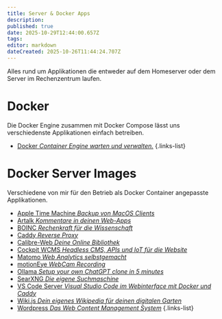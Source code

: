 ```yaml
---
title: Server & Docker Apps
description: 
published: true
date: 2025-10-29T12:44:00.657Z
tags: 
editor: markdown
dateCreated: 2025-10-26T11:44:24.707Z
---
```


Alles rund um Applikationen die entweder auf dem Homeserver oder dem Server im Rechenzentrum laufen.

# Docker

Die Docker Engine zusammen mit Docker Compose lässt uns verschiedenste Applikationen einfach betreiben.

- [Docker *Container Engine warten und verwalten.*](/Apps-Server/docker)
{.links-list}

# Docker Server Images

Verschiedene von mir für den Betrieb als Docker Container angepasste Applikationen.

- [Apple Time Machine *Backup von MacOS Clients*](/Apps-Server/docker-time-machine)
- [Artalk *Kommentare in deinen Web-Apps*](/Apps-Server/artalk)
- [BOINC *Rechenkraft für die Wissenschaft*](/Apps-Server/boinc)
- [Caddy *Reverse Proxy*](/Apps-Server/caddy-docker)
- [Calibre-Web *Deine Online Bibliothek*](/Apps-Server/calibre-web)
- [Cockpit WCMS *Headless CMS, APIs und IoT für die Website*](/Apps-Server/cockpitcms)
- [Matomo *Web Analytics selbstgemacht*](/Apps-Server/matomo)
- [motionEye *WebCam Recording*](/Apps-Server/motioneye)
- [Ollama *Setup your own ChatGPT clone in 5 minutes*](/Apps-Server/chatgpt-clone)
- [SearXNG *Die eigene Suchmaschine*](/Apps-Server/SearXNG)
- [VS Code Server *Visual Studio Code im Webinterface mit Docker und Caddy*](/Apps-Server/vscode-web)
- [Wiki.js *Dein eigenes Wikipedia für deinen digitalen Garten*](/Apps-Server/wikijs)
- [Wordpress *Das Web Content Management System*](/Apps-Server/wordpress-caches)
{.links-list}

